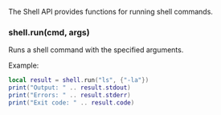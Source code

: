 The Shell API provides functions for running shell commands.

### shell.run(cmd, args)
Runs a shell command with the specified arguments.

Example:
```lua
local result = shell.run("ls", {"-la"})
print("Output: " .. result.stdout)
print("Errors: " .. result.stderr)
print("Exit code: " .. result.code)
``` 